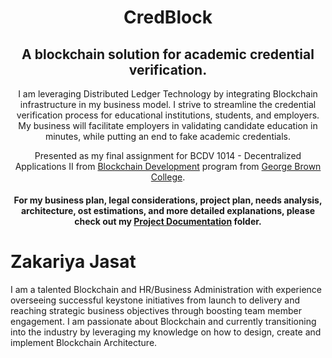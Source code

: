 <h1 align="center">
   CredBlock
</h1>

<h2 align="center">
   A blockchain solution for academic credential verification.
</h2>

<p align="center">
    I am leveraging Distributed Ledger Technology by integrating Blockchain infrastructure in my business model. I strive to streamline the credential verification process for educational institutions, students, and employers. My business will facilitate employers in validating candidate education in minutes, while putting an end to fake academic credentials.</p>
   
 <p align="center">  
  Presented as my final assignment for BCDV 1014 - Decentralized Applications II from <a href='https://www.georgebrown.ca/programs/blockchain-development-program-t175/'>Blockchain Development</a> program from <a href='https://www.georgebrown.ca'>George Brown College</a>.
</p>

<h4 align="center">
   For my business plan, legal considerations, project plan, needs analysis, architecture, ost estimations, and more detailed explanations,  please check out my <a href='https://github.com/DeadPreZ-101/CredBlock/blob/master/Project%20Document/CredBlock%20-%20Project%20Documentation.pdf'>Project Documentation</a> folder.
</h4>


# Zakariya Jasat

I am a talented Blockchain and HR/Business Administration with experience overseeing successful keystone initiatives from launch to delivery and reaching strategic business objectives through boosting team member engagement. I am passionate about Blockchain and currently transitioning into the industry by leveraging my knowledge on how to design, create and implement Blockchain Architecture.
